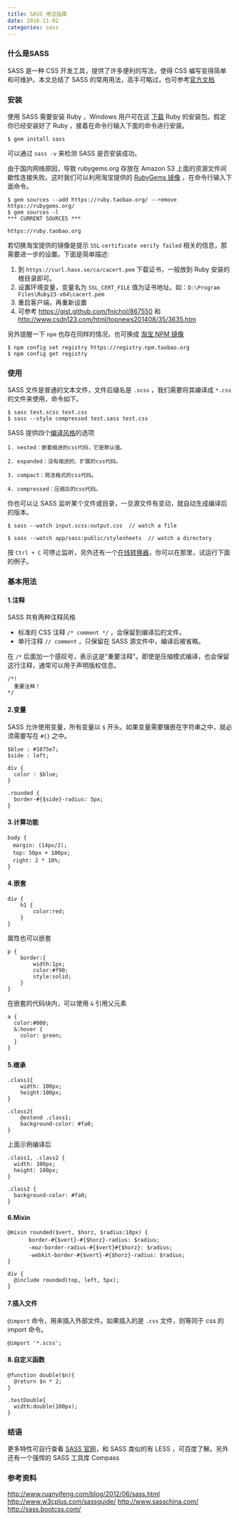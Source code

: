 ```yaml
---
title: SASS 用法指南
date: 2016-11-02
categories: sass
---
```


### 什么是SASS

SASS 是一种 CSS 开发工具，提供了许多便利的写法，使得 CSS 编写变得简单和可维护。本文总结了 SASS 的常用用法，高手可略过，也可参考[官方文档](http://sass-lang.com/documentation/file.SASS_REFERENCE.html)

### 安装

使用 SASS 需要安装 Ruby ，Windows 用户可在这 [下载](http://rubyinstaller.org/downloads/) Ruby 的安装包。假定你已经安装好了 Ruby ，接着在命令行输入下面的命令进行安装。

```
$ gem install sass
```

可以通过 `sass -v` 来检测 SASS 是否安装成功。

由于国内网络原因，导致 rubygems.org 存放在 Amazon S3 上面的资源文件间歇性连接失败。这时我们可以利用淘宝提供的 [RubyGems 镜像](https://ruby.taobao.org/) ，在命令行输入下面命令。

```
$ gem sources --add https://ruby.taobao.org/ --remove https://rubygems.org/
$ gem sources -l
*** CURRENT SOURCES ***

https://ruby.taobao.org
```

若切换淘宝提供的镜像是提示 `SSL` `certificate verify failed` 相关的信息，那需要进一步的设置。下面是简单描述:

1. 到 `https://curl.haxx.se/ca/cacert.pem` 下载证书，一般放到 Ruby 安装的根目录即可。
2. 设置环境变量，变量名为 `SSL_CERT_FILE` 值为证书地址。如：`D:\Program Files\Ruby23-x64\cacert.pem`
3. 重启客户端，再重新设置
4. 可参考 <https://gist.github.com/fnichol/867550> 和 <http://www.csdn123.com/html/topnews201408/35/3635.htm>

另外提醒一下 `npm` 也存在同样的情况，也可换成 [淘宝 NPM 镜像](http://npm.taobao.org/)

```
$ npm config set registry https://registry.npm.taobao.org
$ npm config get registry
```

### 使用

SASS 文件是普通的文本文件，文件后缀名是 `.scss` ，我们需要将其编译成 `*.css` 的文件来使用，命令如下。

```
$ sass test.scss test.css
$ sass --style compressed test.sass test.css
```

SASS 提供四个[编译风格](http://sass-lang.com/documentation/file.SASS_REFERENCE.html#output_style)的选项

```
1. nested：嵌套缩进的css代码，它是默认值。

2. expanded：没有缩进的、扩展的css代码。

3. compact：简洁格式的css代码。

4. compressed：压缩后的css代码。
```

你也可以让 SASS 监听某个文件或目录，一旦源文件有变动，就自动生成编译后的版本。

```
$ sass --watch input.scss:output.css  // watch a file

$ sass --watch app/sass:public/stylesheets  // watch a directory
```

按 `Ctrl + C` 可停止监听，另外还有一个[在线转换器](http://www.sassmeister.com/)，你可以在那里，试运行下面的例子。

### 基本用法

#### 1.注释

SASS 共有两种注释风格
* 标准的 CSS 注释 `/* comment */` ，会保留到编译后的文件。
* 单行注释 `// comment` ，只保留在 SASS 源文件中，编译后被省略。

在 `/*` 后面加一个感叹号，表示这是"重要注释"。即使是压缩模式编译，也会保留这行注释，通常可以用于声明版权信息。

```
/*!
  重要注释！
*/
```

#### 2.变量

SASS 允许使用变量，所有变量以 `$` 开头。如果变量需要镶嵌在字符串之中，就必须需要写在 `#{}` 之中。

```
$blue : #1875e7;
$side : left;

div {
  color : $blue;
}

.rounded {
  border-#{$side}-radius: 5px;
}
```

#### 3.计算功能

```
body {
　margin: (14px/2);
　top: 50px + 100px;
　right: 2 * 10%;
}
```

#### 4.嵌套

```
div {
    h1 {
        color:red;
    }
}
```

属性也可以嵌套

```
p {
    border:{
        width:1px;
        color:#f90;
        style:solid;
    }
}
```

在嵌套的代码块内，可以使用 `&` 引用父元素

```
a {
  color:#000;
  &:hover {
    color: green;
  }
}
```

#### 5.继承

```
.class1{
    width: 100px;
    height:100px;
}

.class2{
    @extend .class1;
    background-color: #fa0;
}
```

上面示例编译后

```
.class1, .class2 {
  width: 100px;
  height: 100px;
}

.class2 {
  background-color: #fa0;
}
```

#### 6.Mixin

```
@mixin rounded($vert, $horz, $radius:10px) {
　　　　border-#{$vert}-#{$horz}-radius: $radius;
　　　　-moz-border-radius-#{$vert}#{$horz}: $radius;
　　　　-webkit-border-#{$vert}-#{$horz}-radius: $radius;
}

div {
  @include rounded(top, left, 5px);
}
```

#### 7.插入文件

`@import` 命令，用来插入外部文件。如果插入的是 `.css` 文件，则等同于 css 的 import 命令。

```
@import '*.scss';
```

#### 8.自定义函数

```
@function double($n){
  @return $n * 2;
}

.testDouble{
  width:double(100px);
}
```

### 结语

更多特性可自行查看 [SASS 官网](http://sass-lang.com/)，和 SASS 类似的有 LESS ，可百度了解。另外还有一个强悍的 SASS 工具库 Compass

### 参考资料
<http://www.ruanyifeng.com/blog/2012/06/sass.html>
<http://www.w3cplus.com/sassguide/>
<http://www.sasschina.com/>
<http://sass.bootcss.com/>
